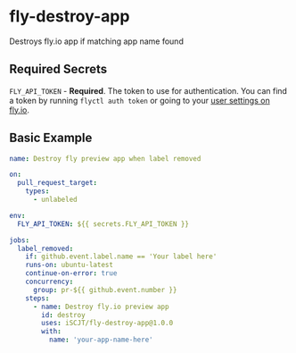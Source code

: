 # fly-destroy-app
Destroys fly.io app if matching app name found

## Required Secrets

`FLY_API_TOKEN` - **Required**. The token to use for authentication. You can find a token by running `flyctl auth token` or going to your [user settings on fly.io](https://fly.io/user/personal_access_tokens).

## Basic Example

```yaml
name: Destroy fly preview app when label removed

on:
  pull_request_target:
    types:
      - unlabeled

env:
  FLY_API_TOKEN: ${{ secrets.FLY_API_TOKEN }}

jobs:
  label_removed:
    if: github.event.label.name == 'Your label here'
    runs-on: ubuntu-latest
    continue-on-error: true
    concurrency:
      group: pr-${{ github.event.number }}
    steps:
      - name: Destroy fly.io preview app
        id: destroy
        uses: iSCJT/fly-destroy-app@1.0.0
        with:
          name: 'your-app-name-here'

